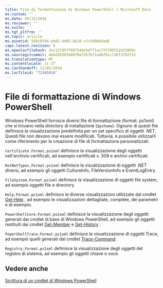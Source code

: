 ```yaml
---
title: File di formattazione di Windows PowerShell | Microsoft Docs
ms.custom: ''
ms.date: 09/13/2016
ms.reviewer: ''
ms.suite: ''
ms.tgt_pltfrm: ''
ms.topic: article
ms.assetid: 5d4c8f84-ebd2-4405-bb10-cfc5400d4ad6
caps.latest.revision: 6
ms.openlocfilehash: 3ec127d5ff60754de5d7f1ac73f2965524228b9c
ms.sourcegitcommit: debd2b38fb8070a7357bf1a4bf9cc736f3702f31
ms.translationtype: MT
ms.contentlocale: it-IT
ms.lasthandoff: 12/05/2019
ms.locfileid: "72365010"
---
```

# <a name="windows-powershell-formatting-files"></a>File di formattazione di Windows PowerShell

Windows PowerShell fornisce diversi file di formattazione (format. ps1xml) che si trovano nella directory di installazione (`$pshome`). Ognuno di questi file definisce la visualizzazione predefinita per un set specifico di oggetti .NET. Questi file non devono mai essere modificati. Tuttavia, è possibile utilizzarli come riferimento per la creazione di file di formattazione personalizzati.

`Certificate.Format.ps1xml` definisce la visualizzazione degli oggetti nell'archivio certificati, ad esempio certificati x. 509 e archivi certificati.

`DotNetTypes.Format.ps1xml` definisce la visualizzazione di oggetti .NET diversi, ad esempio gli oggetti CultureInfo, FileVersionInfo e EventLogEntry.

`FileSystem.Format.ps1xml` definisce la visualizzazione di oggetti file system, ad esempio oggetti file e directory.

`Help.Format.ps1xml` definisce le diverse visualizzazioni utilizzate dal cmdlet [Get-Help](/powershell/module/Microsoft.PowerShell.Core/Get-Help) , ad esempio le visualizzazioni dettagliate, complete, dei parametri e di esempio.

`PowerShellCore.Format.ps1xml` definisce la visualizzazione degli oggetti generati dai cmdlet di base di Windows PowerShell, ad esempio gli oggetti restituiti dai cmdlet [Get-Member](/powershell/module/Microsoft.PowerShell.Utility/Get-Member) e [Get-History](/powershell/module/Microsoft.PowerShell.Core/Get-History) .

`PowerShellTrace.Format.ps1xml` definisce la visualizzazione di oggetti Trace, ad esempio quelli generati dal cmdlet [Trace-Command](/powershell/module/Microsoft.PowerShell.Utility/Trace-Command) .

`Registry.Format.ps1xml` definisce la visualizzazione degli oggetti del registro di sistema, ad esempio gli oggetti chiave e voce.

## <a name="see-also"></a>Vedere anche

[Scrittura di un cmdlet di Windows PowerShell](../cmdlet/writing-a-windows-powershell-cmdlet.md)
